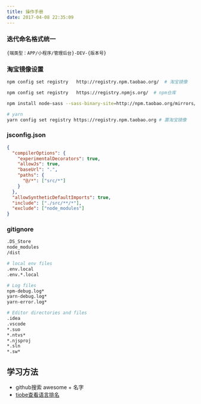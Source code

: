 ```yaml
---
title: 操作手册
date: 2017-04-08 22:35:09
---
```

### 迭代命名格式统一
```
{端类型：APP/小程序/管理后台}-DEV-{版本号}
```

### 淘宝镜像设置
```bash
npm config set registry   http://registry.npm.taobao.org/  # 淘宝镜像

npm config set registry   https://registry.npmjs.org/  # npm仓库

npm install node-sass --sass-binary-site=http://npm.taobao.org/mirrors/node-sass # node-sass

# yarn
yarn config set registry https://registry.npm.taobao.org # 置淘宝镜像
```

### jsconfig.json
```json
{
  "compilerOptions": {
    "experimentalDecorators": true,
    "allowJs": true,
    "baseUrl": ".",
    "paths": {
      "@/*": ["src/*"]
    }
  },
  "allowSyntheticDefaultImports": true,
  "include": ["./src/**/*"],
  "exclude": ["node_modules"]
}

```

### gitignore

```bash
.DS_Store
node_modules
/dist

# local env files
.env.local
.env.*.local

# Log files
npm-debug.log*
yarn-debug.log*
yarn-error.log*

# Editor directories and files
.idea
.vscode
*.suo
*.ntvs*
*.njsproj
*.sln
*.sw*

```

## 学习方法
- github搜索 awesome + 名字
- [tiobe查看语言排名](https://www.tiobe.com/tiobe-index/)
  